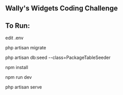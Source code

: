 Wally's Widgets Coding Challenge
----------------------------------------------------------------

To Run:
-------
edit .env

php artisan migrate

php artisan db:seed --class=PackageTableSeeder

npm install

npm run dev

php artisan serve
